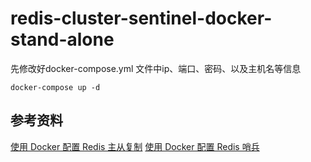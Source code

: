 # redis-cluster-sentinel-docker-stand-alone

先修改好docker-compose.yml 文件中ip、端口、密码、以及主机名等信息

```shell
docker-compose up -d
```

## 参考资料
[使用 Docker 配置 Redis 主从复制](https://www.boris1993.com/database/Redis/redis-replication-in-docker.html)
[使用 Docker 配置 Redis 哨兵](https://www.boris1993.com/database/Redis/redis-sentinel-in-docker.html)
